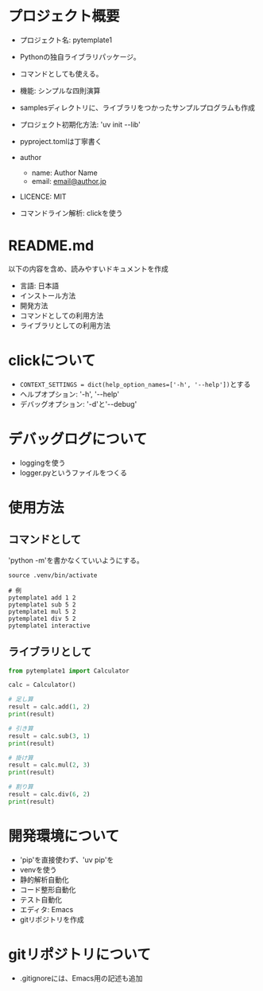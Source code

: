 # プロジェクト概要

- プロジェクト名: pytemplate1
- Pythonの独自ライブラリパッケージ。
- コマンドとしても使える。
- 機能: シンプルな四則演算
- samplesディレクトリに、ライブラリをつかったサンプルプログラムも作成

- プロジェクト初期化方法: 'uv init --lib'
- pyproject.tomlは丁寧書く
- author
  - name: Author Name
  - email: email@author.jp
- LICENCE: MIT

- コマンドライン解析: clickを使う

# README.md

以下の内容を含め、読みやすいドキュメントを作成

- 言語: 日本語
- インストール方法
- 開発方法
- コマンドとしての利用方法
- ライブラリとしての利用方法

# clickについて
- ``CONTEXT_SETTINGS = dict(help_option_names=['-h', '--help'])``とする
- ヘルプオプション: '-h', '--help'
- デバッグオプション: '-d'と'--debug'

# デバッグログについて

- loggingを使う
- logger.pyというファイルをつくる

# 使用方法

## コマンドとして

'python -m'を書かなくていいようにする。

``` shell
source .venv/bin/activate

# 例
pytemplate1 add 1 2
pytemplate1 sub 5 2
pytemplate1 mul 5 2
pytemplate1 div 5 2
pytemplate1 interactive
```

## ライブラリとして

``` python
from pytemplate1 import Calculator

calc = Calculator()

# 足し算
result = calc.add(1, 2)
print(result)

# 引き算
result = calc.sub(3, 1)
print(result)

# 掛け算
result = calc.mul(2, 3)
print(result)

# 割り算
result = calc.div(6, 2)
print(result)
```

# 開発環境について

- 'pip'を直接使わず、'uv pip'を
- venvを使う
- 静的解析自動化
- コード整形自動化
- テスト自動化
- エディタ: Emacs
- gitリポジトリを作成

# gitリポジトリについて

- .gitignoreには、Emacs用の記述も追加
